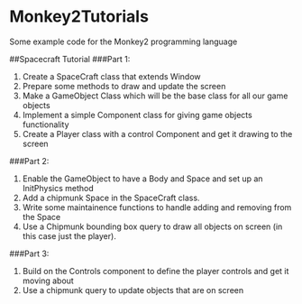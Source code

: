 # Monkey2Tutorials
Some example code for the Monkey2 programming language

##Spacecraft Tutorial
###Part 1:

1) Create a SpaceCraft class that extends Window
2) Prepare some methods to draw and update the screen
3) Make a GameObject Class which will be the base class for all our game objects
4) Implement a simple Component class for giving game objects functionality
5) Create a Player class with a control Component and get it drawing to the screen

###Part 2:

1) Enable the GameObject to have a Body and Space and set up an InitPhysics method
2) Add a chipmunk Space in the SpaceCraft class.
3) Write some maintainence functions to handle adding and removing from the Space
4) Use a Chipmunk bounding box query to draw all objects on screen (in this case just the player).

###Part 3:

1) Build on the Controls component to define the player controls and get it moving about
2) Use a chipmunk query to update objects that are on screen
